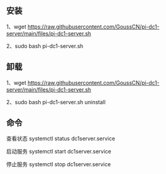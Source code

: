 安装
-----------------------------
1、wget https://raw.githubusercontent.com/GoussCN/pi-dc1-server/main/files/pi-dc1-server.sh

2、sudo bash pi-dc1-server.sh

 
卸载
-----------------------------
1、wget https://raw.githubusercontent.com/GoussCN/pi-dc1-server/main/files/pi-dc1-server.sh

2、sudo bash pi-dc1-server.sh uninstall

命令
-----------------------------
查看状态 systemctl status dc1server.service

启动服务 systemctl start dc1server.service

停止服务 systemctl stop dc1server.service
